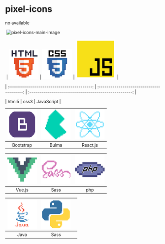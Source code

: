 # pixel-icons

no available

​
![pixel-icons-main-image](#.png)

​
| ![html5-icon-image-sample](assets/html5.png) | ![css3-icon-image-sample](assets/css3.png) | ![JavaScript-icon-image-sample](assets/JavaScript.png) |

| :------------------------------------------: | :----------------------------------------: | :----------------------------------------------------: |

|                    html5                     |                    css3                    |                       JavaScript                       |

| ![bootstrap-icon-image-sample](assets/bootstrap.png) | ![bulma-icon-image-sample](assets/bulma.png) | ![react-icon-image-sample](assets/react.png) |
| :--------------------------------------------------: | :------------------------------------------: | :------------------------------------------: |
|                      Bootstrap                       |                    Bulma                     |                   React.js                   |

| ![vuejs-icon-image-sample](assets/vue_js.png) | ![sass-icon-image-sample](assets/sass.png) | ![php-icon-image-sample](assets/php.png) |
| :-------------------------------------------: | :----------------------------------------: | :--------------------------------------: |
|                    Vue.js                     |                    Sass                    |                   php                    |

| ![Java-icon-image-sample](assets/Java.png) | ![python-icon-image-sample](assets/python.png) | ![]() |
| :----------------------------------------: | :--------------------------------------------: | :---: |
|                    Java                    |                      Sass                      |       |
